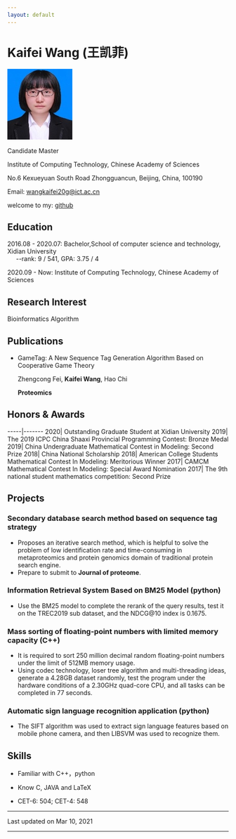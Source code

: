 ```yaml
---
layout: default
---
```


# Kaifei Wang (王凯菲)

<img class="profile-picture" src="picture1.jpg">
  
  
Candidate Master  

Institute of Computing Technology, Chinese Academy of Sciences  

No.6 Kexueyuan South Road Zhongguancun, Beijing, China, 100190  

Email: [wangkaifei20g@ict.ac.cn](mailto:wangkaifei20g@ict.ac.cn)  

welcome to my: [github](https://github.com/Wang-kaifei)

 
## Education 

2016.08 - 2020.07:  Bachelor,School of computer science and technology, Xidian University<br>
&nbsp;&nbsp;&nbsp;&nbsp; --rank: 9 / 541, GPA: 3.75 / 4  
   
2020.09 - Now:        Institute of Computing Technology, Chinese Academy of Sciences<br>




## Research Interest

Bioinformatics Algorithm  




## Publications 

 

* GameTag: A New Sequence Tag Generation Algorithm Based on Cooperative Game Theory 

  Zhengcong Fei, **Kaifei Wang**, Hao Chi  
  
  **Proteomics** 
 



## Honors & Awards

-----|-------
2020| Outstanding Graduate Student at Xidian University 
2019| The 2019 ICPC China Shaaxi Provincial Programming Contest:  Bronze Medal
2019| China Undergraduate Mathematical Contest in Modeling:  Second Prize
2018| China National Scholarship 
2018| American College Students Mathematical Contest In Modeling:  Meritorious Winner
2017| CAMCM Mathematical Contest In Modeling:  Special Award Nomination
2017| The 9th national student mathematics competition:  Second Prize


## Projects
### Secondary database search method based on sequence tag strategy

* Proposes an iterative search method, which is helpful to solve the problem of low identification rate and time-consuming in metaproteomics and protein genomics domain of traditional protein search engine.
* Prepare to submit to **Journal of proteome**.  

### Information Retrieval System Based on BM25 Model (python)

* Use the BM25 model to complete the rerank of the query results, test it on the TREC2019 sub dataset, and the NDCG@10 index is 0.1675.  


### Mass sorting of floating-point numbers with limited memory capacity (C++)

* It is required to sort 250 million decimal random floating-point numbers under the limit of 512MB memory usage.  
* Using codec technology, loser tree algorithm and multi-threading ideas, generate a 4.28GB dataset randomly, test the program under the hardware conditions of a 2.30GHz quad-core CPU, and all tasks can be completed in 77 seconds.  

### Automatic sign language recognition application (python)  

* The SIFT algorithm was used to extract sign language features based on mobile phone camera, and then LIBSVM was used to recognize them.

## Skills

* Familiar with  C++，python

* Know  C, JAVA and LaTeX

* CET-6: 504; CET-4: 548
 




---


Last updated on Mar 10, 2021


---



